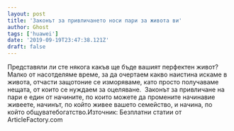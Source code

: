 ```yaml
---
layout: post
title: 'Законът за привличането носи пари за живота ви'
author: Ghost
tags: ['huawei']
date: '2019-09-19T23:47:38.121Z'
draft: false
---
```


Представяли ли сте някога какъв ще бъде вашият перфектен живот? Малко от насотделяме време, за да очертаем какво наистина искаме в живота, отчасти защотоние се изморяваме, като просто получаваме нещата, от които се нуждаем за оцеляване.  Законът за привличане на пари е един от начините, по които можете да промените начинавие живеете, начинът, по който живее вашето семейство, и начина, по който общуватебогатство.Източник: Безплатни статии от ArticleFactory.com
